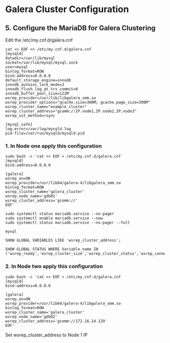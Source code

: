 # Galera Cluster Configuration

## 5. Configure the MariaDB for Galera Clustering

Edit the /etc/my.cnf.d/galera.cnf

```
cat << EOF >> /etc/my.cnf.d/galera.cnf
[mysqld]
datadir=/var/lib/mysql
socket=/var/lib/mysql/mysql.sock
user=mysql
binlog_format=ROW
bind-address=0.0.0.0
default_storage_engine=innodb
innodb_autoinc_lock_mode=2
innodb_flush_log_at_trx_commit=0
innodb_buffer_pool_size=122M
wsrep_provider=/usr/lib/libgalera_smm.so
wsrep_provider_options="gcache.size=300M; gcache.page_size=300M"
wsrep_cluster_name="example_cluster"
wsrep_cluster_address="gcomm://IP.node1,IP.node2,IP.node3"
wsrep_sst_method=rsync

[mysql_safe]
log-error=/var/log/mysqld.log
pid-file=/var/run/mysqld/mysqld.pid
```


### 1. In Node one apply this configuration
```
sudo bash -c 'cat << EOF > /etc/my.cnf.d/galera.cnf
[mysqld]
bind-address=0.0.0.0

[galera]
wsrep_on=ON
wsrep_provider=/usr/lib64/galera-4/libgalera_smm.so 
binlog_format=ROW 
wsrep_cluster_name='galera_cluster' 
wsrep_node_name='gdb01' 
wsrep_cluster_address='gcomm://'
EOF'
```

```
sudo systemctl status mariadb.service --no-pager
sudo systemctl enable mariadb.service --now
sudo systemctl status mariadb.service --no-pager --full
```


```
mysql
```

```
SHOW GLOBAL VARIABLES LIKE 'wsrep_cluster_address';
```

```
SHOW GLOBAL STATUS WHERE Variable_name IN ('wsrep_ready','wsrep_cluster_size','wsrep_cluster_status','wsrep_connected');
```

### 2. In Node two apply this configuration 

```
sudo bash -c 'cat << EOF > /etc/my.cnf.d/galera.cnf
[mysqld]
bind-address=0.0.0.0

[galera]
wsrep_on=ON
wsrep_provider=/usr/lib64/galera-4/libgalera_smm.so 
binlog_format=ROW 
wsrep_cluster_name='galera_cluster' 
wsrep_node_name='gdb02' 
wsrep_cluster_address='gcomm://172.16.14.129'
EOF'
```
Set wsrep_cluster_address to Node 1 IP

